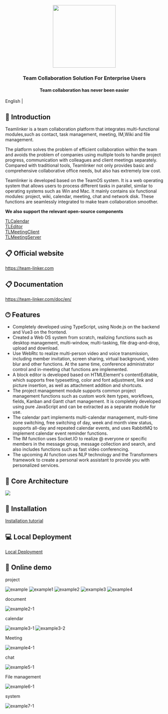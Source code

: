 <p align="center">
   <a href="https://team-linker.com">
     <img width="200" src="img/logo.png">
   </a>
</p>
<h3 align="center">
Team Collaboration Solution For Enterprise Users
</h3>
<h4 align="center">
Team collaboration has never been easier
</h4>

English | 

## 📝 Introduction
Teamlinker is a team collaboration platform that integrates multi-functional modules,such as contact, task management, meeting, IM,Wiki and file management.

The platform solves the problem of efficient collaboration within the team and avoids the problem of companies using multiple tools to handle project progress, communication with colleagues and client meetings separately. Compared with traditional tools, Teamlinker not only provides basic and comprehensive collaborative office needs, but also has extremely low cost.

Teamlinker is developed based on the TeamOS system. It is a web operating system that allows users to process different tasks in parallel, similar to operating systems such as Win and Mac. It mainly contains six functional modules: project, wiki, calendar, meeting, chat and network disk. These functions are seamlessly integrated to make team collaboration smoother.

**We also support the relevant open-source components**

[TLCalendar](https://github.com/Teamlinker/Teamlinker/tree/dev/code/client/src/business/common/component/calendar/npm)  
[TLEditor](https://github.com/Teamlinker/Teamlinker/tree/dev/code/client/src/business/common/component/richEditorCore/npm)  
[TLMeetingClient](https://github.com/Teamlinker/Teamlinker/tree/dev/code/client/src/business/common/component/meeting/npm)  
[TLMeetingServer](https://github.com/Teamlinker/Teamlinker/tree/dev/code/server/common/meeting/npm)

## 📋 Official website

https://team-linker.com


## 📋 Documentation
https://team-linker.com/doc/en/

## 🕐︎ Features
* Completely developed using TypeScript, using Node.js on the backend and Vue3 on the frontend.
* Created a Web OS system from scratch, realizing functions such as desktop management, multi-window, multi-tasking, file drag-and-drop, upload and download.
* Use WebRtc to realize multi-person video and voice transmission, including member invitation, screen sharing, virtual background, video blur and other functions. At the same time, conference administrator control and in-meeting chat functions are implemented.
* A block editor is developed based on HTMLElement's contentEditable, which supports free typesetting, color and font adjustment, link and picture insertion, as well as attachment addition and shortcuts.
* The project management module supports common project management functions such as custom work item types, workflows, fields, Kanban and Gantt chart management. It is completely developed using pure JavaScript and can be extracted as a separate module for use.
* The calendar part implements multi-calendar management, multi-time zone switching, free switching of day, week and month view status, supports all-day and repeated calendar events, and uses RabbitMQ to implement calendar event reminder functions.
* The IM function uses Socket.IO to realize @ everyone or specific members in the message group, message collection and search, and also includes functions such as fast video conferencing.
* The upcoming AI function uses NLP technology and the Transformers framework to create a personal work assistant to provide you with personalized services.


## 📲 Core Architecture
<p>
   <img src="img/core.png">
</p>

## 🔐 Installation
[Installation tutorial](./INSTALL.md)

## 💻 Local Deployment
[Local Deployment](./DEV-README.md)

## 📱 Online demo
project

![example](img/example.png)
![example1](img/example1.png)
![example2](img/example2.png)
![example3](img/example3.png)
![example4](img/example4.png)

document

![example2-1](img/example2-1.png)


calendar

![example3-1](img/example3-1.png)
![example3-2](img/example3-2.png)

Meeting

![example4-1](img/example4-1.png)

chat

![example5-1](img/example5-1.png)

File management

![example6-1](img/example6-1.png)

system

![example7-1](img/example7-1.png)



